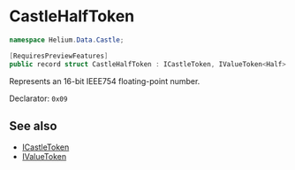 # CastleHalfToken

~~~cs
namespace Helium.Data.Castle;

[RequiresPreviewFeatures]
public record struct CastleHalfToken : ICastleToken, IValueToken<Half>
~~~

Represents an 16-bit IEEE754 floating-point number.

Declarator: `0x09`

## See also

- [ICastleToken](./icastletoken.md)
- [IValueToken](../../abstraction/ref/ivaluetoken.md)